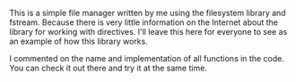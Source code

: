 This is a simple file manager written by me using the filesystem library and fstream.
Because there is very little information on the Internet about the library 
for working with directives. I'll leave this here for everyone to see as an example
of how this library works.

I commented on the name and implementation of all
functions in the code. You can check it out there and try 
it at the same time.
